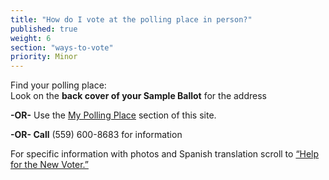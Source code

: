 ```yaml
---
title: "How do I vote at the polling place in person?"
published: true
weight: 6
section: "ways-to-vote"
priority: Minor
---
```


Find your polling place:  
Look on the **back cover of your Sample Ballot** for the address  

**-OR-** Use the [My Polling Place](#section-my-polling-place) section of this site.  
 
**-OR- Call** (559) 600-8683 for information  

For specific information with photos and Spanish translation scroll to [“Help for the New Voter.”](http://www.co.fresno.ca.us/uploadedFiles/Departments/County_Clerk_Registrar_of_Voters/PDF/NewVoterHelp.pdf)  
